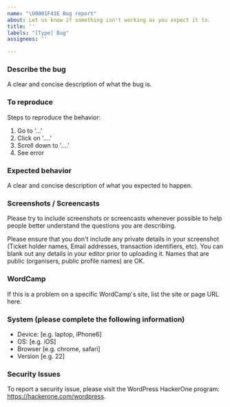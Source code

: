 ```yaml
---
name: "\U0001F41E Bug report"
about: Let us know if something isn't working as you expect it to.
title: ''
labels: "[Type] Bug"
assignees: ''

---
```


### Describe the bug

A clear and concise description of what the bug is.

### To reproduce

Steps to reproduce the behavior:
1. Go to '...'
2. Click on '....'
3. Scroll down to '....'
4. See error

### Expected behavior

A clear and concise description of what you expected to happen.

### Screenshots / Screencasts

Please try to include screenshots or screencasts whenever possible to help people better understand the questions you are describing.

Please ensure that you don't include any private details in your screenshot (Ticket holder names, Email addresses, transaction identifiers, etc). You can blank out any details in your editor prior to uploading it. Names that are public (organisers, public profile names) are OK.

### WordCamp

If this is a problem on a specific WordCamp's site, list the site or page URL here.

### System (please complete the following information)

 - Device: [e.g. laptop, iPhone6]
 - OS: [e.g. iOS]
 - Browser [e.g. chrome, safari]
 - Version [e.g. 22]

### Security Issues

To report a security issue, please visit the WordPress HackerOne program: https://hackerone.com/wordpress.
